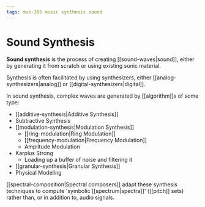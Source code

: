 ```yaml
---
tags: mus-305 music synthesis sound
---
```


# Sound Synthesis

**Sound synthesis** is the process of creating [[sound-waves|sound]], either by generating it from scratch or using existing sonic material.

Synthesis is often facilitated by using synthesizers, either [[analog-synthesizers|analog]] or [[digital-synthesizers|digital]].

In sound synthesis, complex waves are generated by [[algorithm]]s of some type:

- [[additive-synthesis|Additive Synthesis]]
- Subtractive Synthesis
- [[modulation-synthesis|Modulation Synthesis]]
  - [[ring-modulation|Ring Modulation]]
  - [[frequency-modulation|Frequency Modulation]]
  - Amplitude Modulation
- Karplus Strong
  - Loading up a buffer of noise and filtering it
- [[granular-synthesis|Granular Synthesis]]
- Physical Modeling

[[spectral-composition|Spectral composers]] adapt these synthesis techniques to compute 'symbolic [[spectrum|spectra]]' ([[pitch]] sets) rather than, or in addition to, audio signals.
